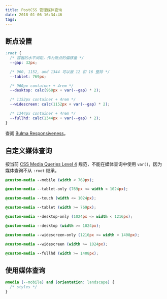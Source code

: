 ```yaml
---
title: PostCSS 管理媒体查询
date: 2018-01-06 16:34:46
tags:
---
```


## 断点设置

``` css
:root {
  /* 容器的水平间距，作为断点的偏移量 */
  --gap: 32px;

  /* 960, 1152, and 1344 可以被 12 和 16 整除 */
  --tablet: 769px;

  /* 960px container + 4rem */
  --desktop: calc(960px + var(--gap) * 2);

  /* 1152px container + 4rem */
  --widescreen: calc(1152px + var(--gap) * 2);

  /* 1344px container + 4rem */
  --fullhd: calc(1344px + var(--gap) * 2);
}
```

查阅 [Bulma Responsiveness](https://bulma.io/documentation/overview/responsiveness/)。

## 自定义媒体查询

按当前 [CSS Media Queries Level 4](https://drafts.csswg.org/mediaqueries/#mq-range-context) 规范，不能在媒体查询中使用 `var()`，因为媒体查询不从 `:root` 继承。

``` css
@custom-media --mobile (width < 769px);

@custom-media --tablet-only (769px <= width < 1024px);

@custom-media --touch (width <= 1024px);

@custom-media --tablet (width >= 769px);

@custom-media --desktop-only (1024px <= width < 1216px);

@custom-media --desktop (width >= 1024px);

@custom-media --widescreen-only (1216px <= width < 1408px);

@custom-media --widescreen (width >= 1024px);

@custom-media --fullhd (width >= 1408px);
```

## 使用媒体查询

``` css
@media (--mobile) and (orientation: landscape) {
  /* styles */
}
```
